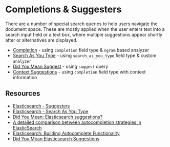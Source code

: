 # Completions & Suggesters

There are a number of special search queries to help users navigate the document space. These are mostly applied when the user enters text into a search input field or a text box, where multiple suggestions appear shortly after or alternatives are displayed.

* [Completion](./completion.md) - using `completion` field type & `ngram` based analyzer
* [Search As You Type](./search_as_you_type.md) - using `search_as_you_type` field type & custom `analyzer`
* [Did You Mean Suggest](./did_you_mean.md) - using `suggest` query
* [Context Suggestions](./context_suggestions.md) - using `completion` field type with context information


## Resources

* [Elasticsearch - Suggesters](https://www.elastic.co/guide/en/elasticsearch/reference/current/search-suggesters.html)
* [Elasticsearch - Search As You Type](https://www.elastic.co/guide/en/elasticsearch/reference/current/search-as-you-type.html)
* [Did You Mean: Elasticsearch suggestions?](https://dev.to/raoulmeyer/did-you-mean-elasticsearch-suggestions-5n1)
* [A detailed comparison between autocompletion strategies in ElasticSearch](https://medium.com/@mourjo_sen/a-detailed-comparison-between-autocompletion-strategies-in-elasticsearch-66cb9e9c62c4)
* [Elasticsearch: Building Autocomplete Functionality](https://hackernoon.com/elasticsearch-building-autocomplete-functionality-494fcf81a7cf)
* [Did You Mean Elasticsearch Suggestions](https://dev.to/raoulmeyer/did-you-mean-elasticsearch-suggestions-5n1)

